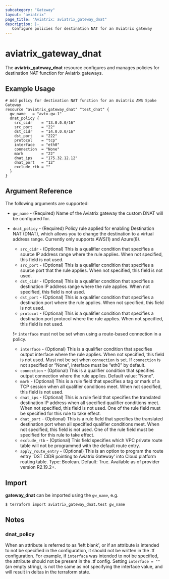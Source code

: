 ```yaml
---
subcategory: "Gateway"
layout: "aviatrix"
page_title: "Aviatrix: aviatrix_gateway_dnat"
description: |-
   Configure policies for destination NAT for an Aviatrix gateway
---
```


# aviatrix_gateway_dnat

The **aviatrix_gateway_dnat** resource configures and manages policies for destination NAT function for Aviatrix gateways.

## Example Usage

```hcl
# Add policy for destination NAT function for an Aviatrix AWS Spoke Gateway
resource "aviatrix_gateway_dnat" "test_dnat" {
  gw_name   = "avtx-gw-1"
  dnat_policy {
    src_cidr    = "13.0.0.0/16"
    src_port    = "22"
    dst_cidr    = "14.0.0.0/16"
    dst_port    = "222"
    protocol    = "tcp"
    interface   = "eth0"
    connection  = "None"
    mark        = "22"
    dnat_ips    = "175.32.12.12"
    dnat_port   = "12"
    exclude_rtb = ""
  }
}
```

## Argument Reference

The following arguments are supported:

* `gw_name` - (Required) Name of the Aviatrix gateway the custom DNAT will be configured for.
* `dnat_policy` - (Required) Policy rule applied for enabling Destination NAT (DNAT), which allows you to change the destination to a virtual address range. Currently only supports AWS(1) and Azure(8).
  * `src_cidr` - (Optional) This is a qualifier condition that specifies a source IP address range where the rule applies. When not specified, this field is not used.
  * `src_port` - (Optional) This is a qualifier condition that specifies a source port that the rule applies. When not specified, this field is not used.
  * `dst_cidr` - (Optional) This is a qualifier condition that specifies a destination IP address range where the rule applies. When not specified, this field is not used.
  * `dst_port` - (Optional) This is a qualifier condition that specifies a destination port where the rule applies. When not specified, this field is not used.
  * `protocol` - (Optional) This is a qualifier condition that specifies a destination port protocol where the rule applies. When not specified, this field is not used.

  !> `interface` must not be set when using a route-based connection in a policy.
  * `interface` - (Optional) This is a qualifier condition that specifies output interface where the rule applies. When not specified, this field is not used. Must not be set when `connection` is set. If `connection` is not specified or “None”, interface must be “eth0” by default.
  * `connection` - (Optional) This is a qualifier condition that specifies output connection where the rule applies. Default value: "None".
  * `mark` - (Optional) This is a rule field that specifies a tag or mark of a TCP session when all qualifier conditions meet. When not specified, this field is not used.
  * `dnat_ips` - (Optional) This is a rule field that specifies the translated destination IP address when all specified qualifier conditions meet. When not specified, this field is not used. One of the rule field must be specified for this rule to take effect.
  * `dnat_port` - (Optional) This is a rule field that specifies the translated destination port when all specified qualifier conditions meet. When not specified, this field is not used. One of the rule field must be specified for this rule to take effect.
  * `exclude_rtb` - (Optional) This field specifies which VPC private route table will not be programmed with the default route entry.
  * `apply_route_entry` - (Optional) This is an option to program the route entry 'DST CIDR pointing to Aviatrix Gateway' into Cloud platform routing table. Type: Boolean. Default: True. Available as of provider version R2.19.2+.

## Import

**gateway_dnat** can be imported using the `gw_name`, e.g.

```
$ terraform import aviatrix_gateway_dnat.test gw_name
```

## Notes
### dnat_policy
When an attribute is referred to as 'left blank', or if an attribute is intended to not be specified in the configuration, it should not be written in the .tf configuration. For example, if `interface` was intended to not be specified, the attribute should not be present in the .tf config. Setting `interface = ""` (an empty string), is not the same as not specifying the interface value, and will result in deltas in the terraform state.
